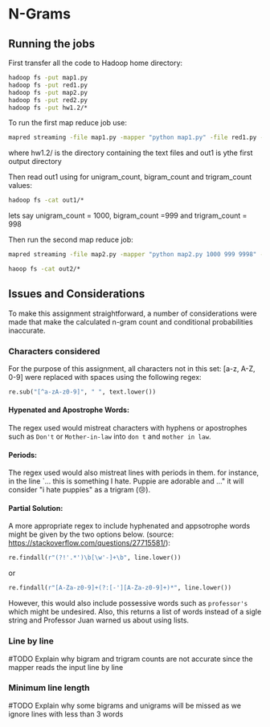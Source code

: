 # N-Grams

## Running the jobs
First transfer all the code to Hadoop home directory:
```cmd
hadoop fs -put map1.py
hadoop fs -put red1.py
hadoop fs -put map2.py
hadoop fs -put red2.py
hadoop fs -put hw1.2/*
```
To run the first map reduce job use:
```cmd
mapred streaming -file map1.py -mapper "python map1.py" -file red1.py -reducer "python red1.py" -input hw1.2/* -output out1
```
where hw1.2/ is the directory containing the text files and out1 is ythe first output directory

Then read out1 using for unigram_count, bigram_count and trigram_count values:
```cmd
hadoop fs -cat out1/*
```
lets say unigram_count = 1000, bigram_count =999 and trigram_count = 998

Then run the second map reduce job:
```cmd
mapred streaming -file map2.py -mapper "python map2.py 1000 999 9998" -file red2.py -reducer "python red2.py" -input out1/* -output out2

haoop fs -cat out2/*
```
## Issues and Considerations

To make this assignment straightforward, a number of considerations were made that make the calculated n-gram count and conditional probabilities inaccurate.

### Characters considered

For the purpose of this assignment, all characters not in this set: [a-z, A-Z, 0-9] were replaced with spaces using the following regex:
```python
re.sub("[^a-zA-z0-9]", " ", text.lower())
```
#### Hypenated and Apostrophe Words:
The regex used would mistreat characters with hyphens or apostrophes such as `Don't` or `Mother-in-law` into `don t` and `mother in law`. 
#### Periods:
The regex used would also mistreat lines with periods in them. for instance, in the line `... this is something I hate. Puppie are adorable and ..." it will consider "i hate puppies" as a trigram (😢).
#### Partial Solution:
A more appropriate regex to include hyphenated and appsotrophe words might be given by the two options below. (source: https://stackoverflow.com/questions/27715581/):
```python
re.findall(r"(?!'.*')\b[\w'-]+\b", line.lower())
```
or
```python
re.findall(r"[A-Za-z0-9]+(?:[-'][A-Za-z0-9]+)*", line.lower())
```
However, this would also include possessive words such as `professor's` which might be undesired. Also, this returns a list of words instead of a sigle string and Professor Juan warned us about using lists. 

### Line by line
#TODO Explain why bigram and trigram counts are not accurate since the mapper reads the input line by line

### Minimum line length
#TODO Explain why some bigrams and unigrams will be missed as we ignore lines with less than 3 words
